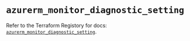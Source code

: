 # `azurerm_monitor_diagnostic_setting`

Refer to the Terraform Registory for docs: [`azurerm_monitor_diagnostic_setting`](https://registry.terraform.io/providers/hashicorp/azurerm/3.53.0/docs/resources/monitor_diagnostic_setting).
